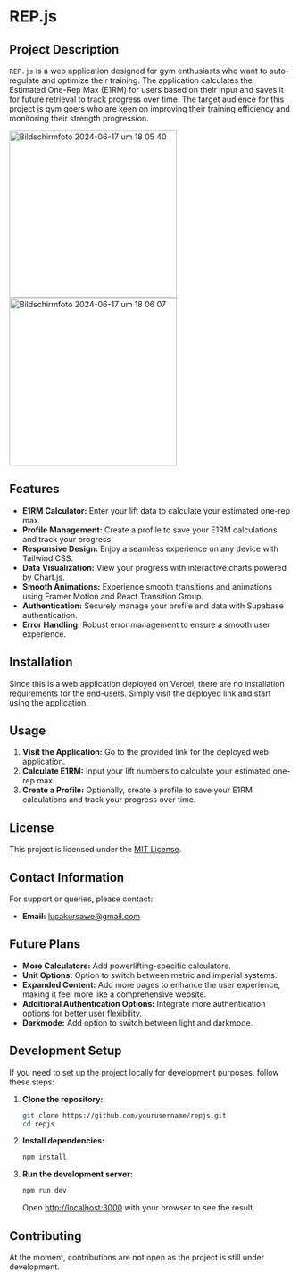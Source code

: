# REP.js

## Project Description
`REP.js` is a web application designed for gym enthusiasts who want to auto-regulate and optimize their training. The application calculates the Estimated One-Rep Max (E1RM) for users based on their input and saves it for future retrieval to track progress over time. The target audience for this project is gym goers who are keen on improving their training efficiency and monitoring their strength progression.

<img width="300" alt="Bildschirmfoto 2024-06-17 um 18 05 40" src="https://github.com/lucakursawe/repjs/assets/30121038/19b5edda-b0c4-416f-83f5-97557af7ac8b">
<img width="300" alt="Bildschirmfoto 2024-06-17 um 18 06 07" src="https://github.com/lucakursawe/repjs/assets/30121038/61a9af72-9d04-4962-a9dd-1bff5234a54a">



## Features
- **E1RM Calculator:** Enter your lift data to calculate your estimated one-rep max.
- **Profile Management:** Create a profile to save your E1RM calculations and track your progress.
- **Responsive Design:** Enjoy a seamless experience on any device with Tailwind CSS.
- **Data Visualization:** View your progress with interactive charts powered by Chart.js.
- **Smooth Animations:** Experience smooth transitions and animations using Framer Motion and React Transition Group.
- **Authentication:** Securely manage your profile and data with Supabase authentication.
- **Error Handling:** Robust error management to ensure a smooth user experience.

## Installation
Since this is a web application deployed on Vercel, there are no installation requirements for the end-users. Simply visit the deployed link and start using the application.

## Usage
1. **Visit the Application:** Go to the provided link for the deployed web application.
2. **Calculate E1RM:** Input your lift numbers to calculate your estimated one-rep max.
3. **Create a Profile:** Optionally, create a profile to save your E1RM calculations and track your progress over time.

## License
This project is licensed under the [MIT License](https://opensource.org/licenses/MIT).

## Contact Information
For support or queries, please contact:
- **Email:** lucakursawe@gmail.com

## Future Plans
- **More Calculators:** Add powerlifting-specific calculators.
- **Unit Options:** Option to switch between metric and imperial systems.
- **Expanded Content:** Add more pages to enhance the user experience, making it feel more like a comprehensive website.
- **Additional Authentication Options:** Integrate more authentication options for better user flexibility.
- **Darkmode:** Add option to switch between light and darkmode.

## Development Setup
If you need to set up the project locally for development purposes, follow these steps:
1. **Clone the repository:**
   ```bash
   git clone https://github.com/yourusername/repjs.git
   cd repjs
   ```
2. **Install dependencies:**
   ```bash
   npm install
   ```
3. **Run the development server:**
   ```bash
   npm run dev
   ```
   Open [http://localhost:3000](http://localhost:3000) with your browser to see the result.

## Contributing
At the moment, contributions are not open as the project is still under development.
